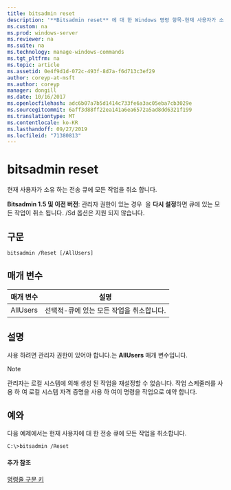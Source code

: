 ```yaml
---
title: bitsadmin reset
description: '**Bitsadmin reset** 에 대 한 Windows 명령 항목-현재 사용자가 소유 하는 전송 큐의 모든 작업을 취소 합니다.'
ms.custom: na
ms.prod: windows-server
ms.reviewer: na
ms.suite: na
ms.technology: manage-windows-commands
ms.tgt_pltfrm: na
ms.topic: article
ms.assetid: 0e4f9d1d-072c-493f-8d7a-f6d713c3ef29
author: coreyp-at-msft
ms.author: coreyp
manager: dongill
ms.date: 10/16/2017
ms.openlocfilehash: adc6b07a7b5d1414c733fe6a3ac05eba7cb3029e
ms.sourcegitcommit: 6aff3d88ff22ea141a6ea6572a5ad8dd6321f199
ms.translationtype: MT
ms.contentlocale: ko-KR
ms.lasthandoff: 09/27/2019
ms.locfileid: "71380813"
---
```

# <a name="bitsadmin-reset"></a>bitsadmin reset

현재 사용자가 소유 하는 전송 큐에 모든 작업을 취소 합니다.

**Bitsadmin 1.5 및 이전 버전**: 관리자 권한이 있는 경우  을 **다시 설정**하면 큐에 있는 모든 작업이 취소 됩니다. /Sd 옵션은 지원 되지 않습니다.

## <a name="syntax"></a>구문

```
bitsadmin /Reset [/AllUsers]
```

## <a name="parameters"></a>매개 변수

|매개 변수|설명|
|---------|-----------|
|AllUsers|선택적-큐에 있는 모든 작업을 취소합니다.|

## <a name="remarks"></a>설명

사용 하려면 관리자 권한이 있어야 합니다.는 **AllUsers** 매개 변수입니다.

> [!NOTE]
> 관리자는 로컬 시스템에 의해 생성 된 작업을 재설정할 수 없습니다. 작업 스케줄러를 사용 하 여 로컬 시스템 자격 증명을 사용 하 여이 명령을 작업으로 예약 합니다.

## <a name="BKMK_examples"></a>예와

다음 예제에서는 현재 사용자에 대 한 전송 큐에 모든 작업을 취소합니다.
```
C:\>bitsadmin /Reset
```

#### <a name="additional-references"></a>추가 참조

[명령줄 구문 키](command-line-syntax-key.md)